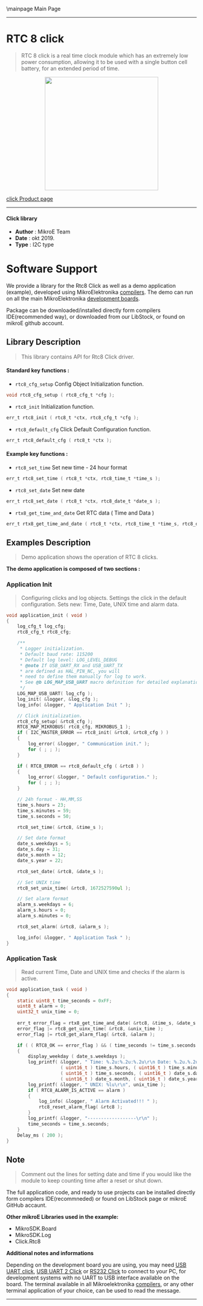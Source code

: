 \mainpage Main Page
 
---
# RTC 8 click

> RTC 8 click is a real time clock module which has an extremely low power consumption, allowing it to be used with a single button cell battery, for an extended period of time. 

<p align="center">
  <img src="https://download.mikroe.com/images/click_for_ide/rtc8_click.png" height=300px>
</p>

[click Product page](https://www.mikroe.com/rtc-8-click)

---


#### Click library 

- **Author**        : MikroE Team
- **Date**          : okt 2019.
- **Type**          : I2C type


# Software Support

We provide a library for the Rtc8 Click 
as well as a demo application (example), developed using MikroElektronika 
[compilers](https://shop.mikroe.com/compilers). 
The demo can run on all the main MikroElektronika [development boards](https://shop.mikroe.com/development-boards).

Package can be downloaded/installed directly form compilers IDE(recommended way), or downloaded from our LibStock, or found on mikroE github account. 

## Library Description

> This library contains API for Rtc8 Click driver.

#### Standard key functions :

- `rtc8_cfg_setup` Config Object Initialization function.
```c
void rtc8_cfg_setup ( rtc8_cfg_t *cfg ); 
```

- `rtc8_init` Initialization function.
```c
err_t rtc8_init ( rtc8_t *ctx, rtc8_cfg_t *cfg );
```

- `rtc8_default_cfg` Click Default Configuration function.
```c
err_t rtc8_default_cfg ( rtc8_t *ctx );
```

#### Example key functions :

- `rtc8_set_time` Set new time - 24 hour format
```c
err_t rtc8_set_time ( rtc8_t *ctx, rtc8_time_t *time_s );
```

- `rtc8_set_date` Set new date
```c
err_t rtc8_set_date ( rtc8_t *ctx, rtc8_date_t *date_s );
```

- `rtx8_get_time_and_date` Get RTC data ( Time and Data )
```c
err_t rtx8_get_time_and_date ( rtc8_t *ctx, rtc8_time_t *time_s, rtc8_date_t *date_s );
```

## Examples Description

> Demo application shows the operation of RTC 8 clicks.

**The demo application is composed of two sections :**

### Application Init 

> Configuring clicks and log objects.
> Settings the click in the default configuration.
> Sets new: Time, Date, UNIX time and alarm data.

```c
void application_init ( void )
{
    log_cfg_t log_cfg;
    rtc8_cfg_t rtc8_cfg;

    /** 
     * Logger initialization.
     * Default baud rate: 115200
     * Default log level: LOG_LEVEL_DEBUG
     * @note If USB_UART_RX and USB_UART_TX 
     * are defined as HAL_PIN_NC, you will 
     * need to define them manually for log to work. 
     * See @b LOG_MAP_USB_UART macro definition for detailed explanation.
     */
    LOG_MAP_USB_UART( log_cfg );
    log_init( &logger, &log_cfg );
    log_info( &logger, " Application Init " );

    // Click initialization.
    rtc8_cfg_setup( &rtc8_cfg );
    RTC8_MAP_MIKROBUS( rtc8_cfg, MIKROBUS_1 );
    if ( I2C_MASTER_ERROR == rtc8_init( &rtc8, &rtc8_cfg ) ) 
    {
        log_error( &logger, " Communication init." );
        for ( ; ; );
    }

    if ( RTC8_ERROR == rtc8_default_cfg ( &rtc8 ) )
    {
        log_error( &logger, " Default configuration." );
        for ( ; ; );
    }

    // 24h format - HH,MM,SS
    time_s.hours = 23;
    time_s.minutes = 59;
    time_s.seconds = 50;

    rtc8_set_time( &rtc8, &time_s );

    // Set date format
    date_s.weekdays = 5;
    date_s.day = 31;
    date_s.month = 12;
    date_s.year = 22;

    rtc8_set_date( &rtc8, &date_s );

    // Set UNIX time
    rtc8_set_unix_time( &rtc8, 1672527590ul );

    // Set alarm format
    alarm_s.weekdays = 6;
    alarm_s.hours = 0;
    alarm_s.minutes = 0;

    rtc8_set_alarm( &rtc8, &alarm_s );

    log_info( &logger, " Application Task " );
} 
```

### Application Task

> Read current Time, Date and UNIX time and checks if the alarm is active.

```c
void application_task ( void )
{
    static uint8_t time_seconds = 0xFF;
    uint8_t alarm = 0;
    uint32_t unix_time = 0;
    
    err_t error_flag = rtx8_get_time_and_date( &rtc8, &time_s, &date_s );
    error_flag |= rtc8_get_uinx_time( &rtc8, &unix_time );
    error_flag |= rtc8_get_alarm_flag( &rtc8, &alarm );

    if ( ( RTC8_OK == error_flag ) && ( time_seconds != time_s.seconds ) )
    {
        display_weekday ( date_s.weekdays );
        log_printf( &logger, " Time: %.2u:%.2u:%.2u\r\n Date: %.2u.%.2u.20%.2u.\r\n", 
                    ( uint16_t ) time_s.hours, ( uint16_t ) time_s.minutes,
                    ( uint16_t ) time_s.seconds, ( uint16_t ) date_s.day, 
                    ( uint16_t ) date_s.month, ( uint16_t ) date_s.year );
        log_printf( &logger, " UNIX: %lu\r\n", unix_time );
        if ( RTC8_ALARM_IS_ACTIVE == alarm )
        {
            log_info( &logger, " Alarm Activated!!! " );
            rtc8_reset_alarm_flag( &rtc8 );
        }
        log_printf( &logger, "------------------\r\n" );
        time_seconds = time_s.seconds;
    }
    Delay_ms ( 200 );
}
```

## Note

> Comment out the lines for setting date and time if you would like the 
> module to keep counting time after a reset or shut down.

The full application code, and ready to use projects can be  installed directly form compilers IDE(recommneded) or found on LibStock page or mikroE GitHub accaunt.

**Other mikroE Libraries used in the example:** 

- MikroSDK.Board
- MikroSDK.Log
- Click.Rtc8

**Additional notes and informations**

Depending on the development board you are using, you may need 
[USB UART click](https://shop.mikroe.com/usb-uart-click), 
[USB UART 2 Click](https://shop.mikroe.com/usb-uart-2-click) or 
[RS232 Click](https://shop.mikroe.com/rs232-click) to connect to your PC, for 
development systems with no UART to USB interface available on the board. The 
terminal available in all Mikroelektronika 
[compilers](https://shop.mikroe.com/compilers), or any other terminal application 
of your choice, can be used to read the message.



---
